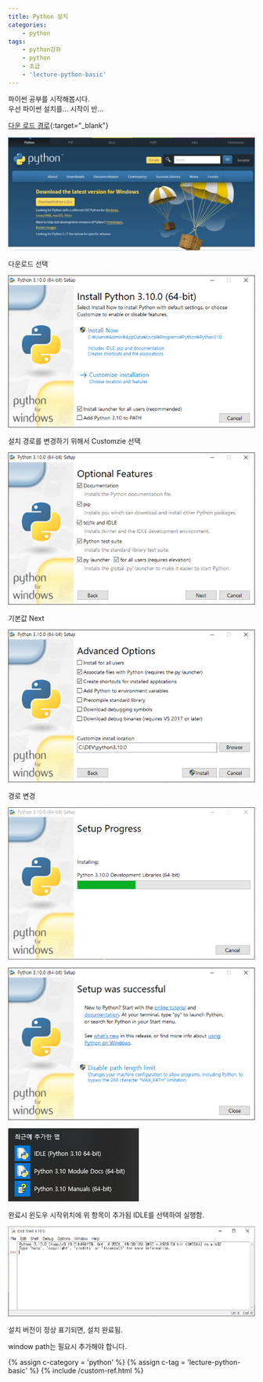 ```yaml
---
title: Python 설치
categories: 
    - python
tags: 
    - python강좌
    - python
    - 초급
    - 'lecture-python-basic'
---
```


파이썬 공부를 시작해봅시다.   
우선 파이썬 설치를... 시작이 반...

[다운 로드 경로](https://www.python.org/downloads/){:target="_blank"}

![python-study-01-_1](\assets/images_post/python/python-study-01-_1.png)

다운로드 선택

![python-study-01-_2](\assets/images_post/python/python-study-01-_2.png)

설치 경로를 변경하기 위해서 Customzie 선택

![python-study-01-_3](\assets/images_post/python/python-study-01-_3.png)

기본값 Next

![python-study-01-_4](\assets/images_post/python/python-study-01-_4.png)

경로 변경

![python-study-01-_5](\assets/images_post/python/python-study-01-_5.png)

![python-study-01-_6](\assets/images_post/python/python-study-01-_6.png)

![python-study-01-_7](\assets/images_post/python/python-study-01-_7.png)

완료시 윈도우 시작위치에 위 항목이 추가됨 IDLE를 선택하여 실행함.

![python-study-01-_8](\assets/images_post/python/python-study-01-_8.png)

설치 버전이 정상 표기되면, 설치 완료됨.

window path는 필요시 추가해야 합니다.


{% assign c-category = 'python' %}
{% assign c-tag = 'lecture-python-basic' %}
{% include /custom-ref.html %}


